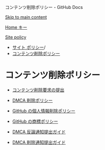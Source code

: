 コンテンツ削除ポリシー - GitHub Docs

[Skip to main content](#main-content)

[Home キー](/ja)

[Site policy](/ja/site-policy)

* [サイト ポリシー](/ja/site-policy)/
* [コンテンツ削除ポリシー](/ja/site-policy/content-removal-policies)

コンテンツ削除ポリシー
==========

* [コンテンツ削除要求の提出](/ja/site-policy/content-removal-policies/submitting-content-removal-requests)

* [DMCA 削除ポリシー](/ja/site-policy/content-removal-policies/dmca-takedown-policy)

* [GitHub の個人情報削除ポリシー](/ja/site-policy/content-removal-policies/github-private-information-removal-policy)

* [GitHub の商標ポリシー](/ja/site-policy/content-removal-policies/github-trademark-policy)

* [DMCA 反論通知提出ガイド](/ja/site-policy/content-removal-policies/guide-to-submitting-a-dmca-counter-notice)

* [DMCA 削除通知提出ガイド](/ja/site-policy/content-removal-policies/guide-to-submitting-a-dmca-takedown-notice)

